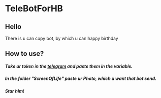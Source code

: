 # TeleBotForHB

## Hello
There is u can copy bot, by which u can happy birthday

## How to use?
##### Take ur token in the [telegram](https://web.telegram.org/k/#@BotFather) and paste them in the variable.
##### In the folder "ScreenOfLife" paste ur Photo, which u want that bot send.
##### Star him!